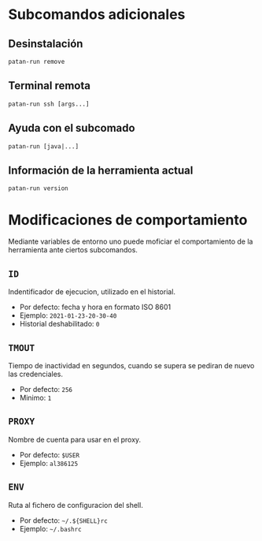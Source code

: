 # Subcomandos adicionales
## Desinstalación
```
patan-run remove
```

## Terminal remota
```
patan-run ssh [args...]
```

## Ayuda con el subcomado
```
patan-run [java|...]
```

## Información de la herramienta actual
```
patan-run version
```

# Modificaciones de comportamiento
Mediante variables de entorno uno puede moficiar el comportamiento de la herramienta ante ciertos subcomandos.

## `ID`
Indentificador de ejecucion, utilizado en el historial.
- Por defecto: fecha y hora en formato ISO 8601
- Ejemplo: `2021-01-23-20-30-40`
- Historial deshabilitado: `0`

## `TMOUT`
Tiempo de inactividad en segundos, cuando se supera se pediran de nuevo las credenciales.
- Por defecto: `256`
- Minimo: `1`

## `PROXY`
Nombre de cuenta para usar en el proxy.
- Por defecto: `$USER`
- Ejemplo: `al386125`

## `ENV`
Ruta al fichero de configuracion del shell.
- Por defecto: `~/.${SHELL}rc`
- Ejemplo: `~/.bashrc`
